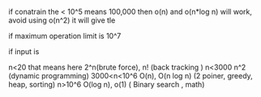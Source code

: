 if conatrain the  < 10^5 means 100,000 then o(n) and o(n*log n) will work, avoid using o(n^2) it will give tle 


if maximum operation limit is 10^7

  if input is 

   n<20   that means here 2^n(brute force), n! (back tracking )
   n<3000                 n^2 (dynamic programming)
   3000<n<10^6            O(n), O(n log n) (2 poiner, greedy, heap, sorting)
   n>10^6                 O(log n), o(1)  ( Binary search , math)
